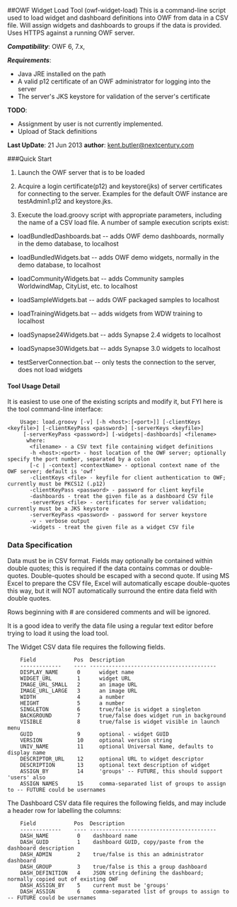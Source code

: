 ##OWF Widget Load Tool (owf-widget-load)
This is a command-line script used to load widget and dashboard definitions 
into OWF from data in a CSV file.  Will assign widgets and dashboards to groups if the 
data is provided. Uses HTTPS against a running OWF server.

*__Compatibility__*: OWF 6, 7.x,

*__Requirements__*:
* Java JRE installed on the path
* A valid p12 certificate of an OWF administrator for logging into the server
* The server's JKS keystore for validation of the server's certificate

__TODO__: 
* Assignment by user is not currently implemented.
* Upload of Stack definitions

__Last UpDate__: 21 Jun 2013
__author__: kent.butler@nextcentury.com


###Quick Start

1. Launch the OWF server that is to be loaded 

2. Acquire a login certificate(p12) and keystore(jks) of server certificates for connecting
   to the server.  Examples for the default OWF instance are testAdmin1.p12 and keystore.jks.

3. Execute the load.groovy script with appropriate parameters, including the name of a CSV load
   file. A number of sample execution scripts exist:

* loadBundledDashboards.bat -- adds OWF demo dashboards, normally in the demo database, to localhost
* loadBundledWidgets.bat    -- adds OWF demo widgets, normally in the demo database, to localhost
* loadCommunityWidgets.bat  -- adds Community samples WorldwindMap, CityList, etc. to localhost
* loadSampleWidgets.bat     -- adds OWF packaged samples to localhost
* loadTrainingWidgets.bat   -- adds widgets from WDW training to localhost
* loadSynapse24Widgets.bat  -- adds Synapse 2.4 widgets to localhost
* loadSynapse30Widgets.bat  -- adds Synapse 3.0 widgets to localhost

* testServerConnection.bat  -- only tests the connection to the server, does not load widgets


#### Tool Usage Detail

It is easiest to use one of the existing scripts and modify it, but FYI here is the tool command-line interface:

        Usage: load.groovy [-v] [-h <host>:[<port>]] [-clientKeys <keyfile>] [-clientKeyPass <password>] [-serverKeys <keyfile>]
         [-serverKeyPass <password>] [-widgets|-dashboards] <filename>
          where:
           <filename> - a CSV text file containing widget definitions
           -h <host>:<port> - host location of the OWF server; optionally specify the port number, separated by a colon
           [-c | -context] <contextName> - optional context name of the OWF server; default is 'owf'
           -clientKeys <file> - keyfile for client authentication to OWF; currently must be PKCS12 (.p12)
           -clientKeyPass <password> - password for client keyfile
           -dashboards - treat the given file as a dashboard CSV file
           -serverKeys <file> - certificates for server validation; currently must be a JKS keystore
           -serverKeyPass <password> - password for server keystore
           -v - verbose output
           -widgets - treat the given file as a widget CSV file


### Data Specification

Data must be in CSV format.  Fields may optionally be contained within double quotes; this is required if the data contains commas or double-quotes. Double-quotes should be escaped with a second quote. If using MS Excel to prepare the CSV file, Excel will automatically escape double-quotes this way, but it will NOT automatically surround the entire data field with double quotes. 

Rows beginning with # are considered comments and will be ignored.

It is a good idea to verify the data file using a regular text editor before trying to load it using the load tool.


The Widget CSV data file requires the following fields. 

        Field            Pos  Description 
        -------------    ---- ----------------------------------------
        DISPLAY_NAME      0      widget name
        WIDGET_URL        1      widget URL
        IMAGE_URL_SMALL   2      an image URL
        IMAGE_URL_LARGE   3      an image URL
        WIDTH             4      a number
        HEIGHT            5      a number
        SINGLETON         6      true/false is widget a singleton
        BACKGROUND        7      true/false does widget run in background
        VISIBLE           8      true/false is widget visible in launch menu
        GUID              9      optional - widget GUID
        VERSION           10     optional version string
        UNIV_NAME         11     optional Universal Name, defaults to display name
        DESCRIPTOR_URL    12     optional URL to widget descriptor 
        DESCRIPTION       13     optional text description of widget
        ASSIGN_BY         14     'groups' -- FUTURE, this should support 'users' also
        ASSIGN NAMES      15     comma-separated list of groups to assign to -- FUTURE could be usernames

The Dashboard CSV data file requires the following fields, and may include a header row for labelling the columns:

        Field            Pos  Description 
        -------------    ---- ----------------------------------------
        DASH_NAME         0    dashboard name
        DASH_GUID         1    dashboard GUID, copy/paste from the dashboard description
        DASH_ADMIN        2    true/false is this an administrator dashboard
        DASH_GROUP        3    true/false is this a group dashboard
        DASH_DEFINITION   4    JSON string defining the dashboard; normally copied out of existing OWF
        DASH_ASSIGN_BY    5    current must be 'groups'
        DASH_ASSIGN       6    comma-separated list of groups to assign to -- FUTURE could be usernames

